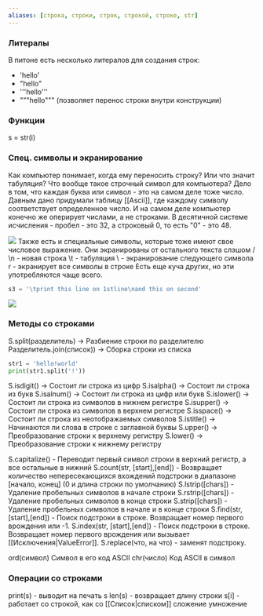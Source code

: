 ```yaml
---
aliases: [строка, строки, строк, строкой, строке, str]
---
```


### Литералы
В питоне есть несколько литералов для создания строк:
* 'hello'
* "hello"
* '''hello'''
* """hello""" (позволяет перенос строки внутри конструкции)

### Функции
s = str(i)

### Спец. символы и экранирование
Как компьютер понимает, когда ему переносить строку? Или что значит табуляция? Что вообще такое строчный символ для компьютера?
Дело в том, что каждая буква или символ - это на самом деле тоже число.
Давным дано придумали таблицу [[Ascii]], где каждому символу соответствует определенное число. И на самом деле компьютер конечно же оперирует числами, а не строками. В десятичной системе исчисления - пробел - это 32, а строковый 0, то есть "0" - это 48.

![](https://i.imgur.com/zsIzIQM.png)
Также есть и специальные символы, которые тоже имеют свое числовое выражение. Они экранированы от остального текста слэшом /
\n - новая строка
\t - табуляция
\ - экранирование следующего символа
r - экранирует все символы в строке
Есть еще куча других, но эти употребляются чаще всего.

```python
s3 = '\tprint this line on 1stline\nand this on second'
```
![](https://i.imgur.com/bgzBmZx.png)

### Методы со строками

S.split(разделитель) -> Разбиение строки по разделителю
Разделитель.join(список)) -> Сборка строки из списка
```python
str1 = 'hello!world'
print(str1.split('!'))
```
S.isdigit() -> Состоит ли строка из цифр
S.isalpha() -> Состоит ли строка из букв
S.isalnum() -> Состоит ли строка из цифр или букв
S.islower() -> Состоит ли строка из символов в нижнем регистре
S.isupper() -> Состоит ли строка из символов в верхнем регистре
S.isspace() -> Состоит ли строка из неотображаемых символов
S.istitle() -> Начинаются ли слова в строке с заглавной буквы
S.upper() -> Преобразование строки к верхнему регистру
S.lower() -> Преобразование строки к нижнему регистру

S.capitalize() - Переводит первый символ строки в верхний регистр, а все остальные в нижний
S.count(str, [start],[end]) - Возвращает количество непересекающихся вхождений подстроки в диапазоне [начало, конец] (0 и длина строки по умолчанию)
S.lstrip([chars]) - Удаление пробельных символов в начале строки
S.rstrip([chars]) - Удаление пробельных символов в конце строки
S.strip([chars]) - Удаление пробельных символов в начале и в конце строки
S.find(str, [start],[end]) - Поиск подстроки в строке. Возвращает номер первого врождения или -1.
S.index(str, [start],[end]) - Поиск подстроки в строке. Возвращает номер первого врождения или вызывает [[Исключения|ValueError]].
S.replace(что, на что) - заменят подстроку.

ord(символ)	Символ в его код ASCII
chr(число)	Код ASCII в символ

### Операции со строками
print(s) - выводит на печать s
len(s) - возвращает длину строки
s[i] - работает со строкой, как cо [[Список|списком]]
сложение
умножение
